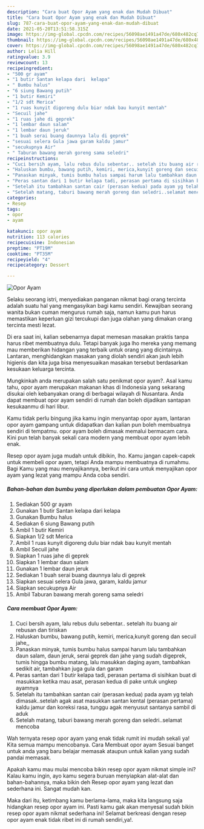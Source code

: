 ```yaml
---
description: "Cara buat Opor Ayam yang enak dan Mudah Dibuat"
title: "Cara buat Opor Ayam yang enak dan Mudah Dibuat"
slug: 787-cara-buat-opor-ayam-yang-enak-dan-mudah-dibuat
date: 2021-05-20T13:51:58.315Z
image: https://img-global.cpcdn.com/recipes/56098ae1491a47de/680x482cq70/opor-ayam-foto-resep-utama.jpg
thumbnail: https://img-global.cpcdn.com/recipes/56098ae1491a47de/680x482cq70/opor-ayam-foto-resep-utama.jpg
cover: https://img-global.cpcdn.com/recipes/56098ae1491a47de/680x482cq70/opor-ayam-foto-resep-utama.jpg
author: Lelia Hill
ratingvalue: 3.9
reviewcount: 13
recipeingredient:
- "500 gr ayam"
- "1 butir Santan kelapa dari  kelapa"
- " Bumbu halus"
- "6 siung Bawang putih"
- "1 butir Kemiri"
- "1/2 sdt Merica"
- "1 ruas kunyit digoreng dulu biar ndak bau kunyit mentah"
- "Secuil jahe"
- "1 ruas jahe di geprek"
- "1 lembar daun salam"
- "1 lembar daun jeruk"
- "1 buah serai buang daunnya lalu di geprek"
- "sesuai selera Gula jawa garam kaldu jamur"
- "secukupnya Air"
- " Taburan bawang merah goreng sama seledri"
recipeinstructions:
- "Cuci bersih ayam, lalu rebus dulu sebentar.. setelah itu buang air rebusan dan tiriskan"
- "Haluskan bumbu, bawang putih, kemiri, merica,kunyit goreng dan secuil jahe,,"
- "Panaskan minyak, tumis bumbu halus sampai harum lalu tambahkan daun salam, daun jeruk, serai geprek dan jahe yang sudah digeprek, tumis hingga bumbu matang, lalu masukkan daging ayam, tambahkan sedikit air, tambahkan juga gula dan garam"
- "Peras santan dari 1 butir kelapa tadi, perasan pertama di sisihkan buat di masukkan ketika mau asat, perasan kedua di pake untuk ungkep ayamnya"
- "Setelah itu tambahkan santan cair (perasan kedua) pada ayam yg telah dimasak..setelah agak asat masukkan santan kental (perasan pertama) kaldu jamur dan koreksi rasa, tunggu agak menyusut santanya sambil di aduk"
- "Setelah matang, taburi bawang merah goreng dan seledri..selamat mencoba"
categories:
- Resep
tags:
- opor
- ayam

katakunci: opor ayam 
nutrition: 113 calories
recipecuisine: Indonesian
preptime: "PT19M"
cooktime: "PT35M"
recipeyield: "4"
recipecategory: Dessert

---
```



![Opor Ayam](https://img-global.cpcdn.com/recipes/56098ae1491a47de/680x482cq70/opor-ayam-foto-resep-utama.jpg)

Selaku seorang istri, menyediakan panganan nikmat bagi orang tercinta adalah suatu hal yang mengasyikan bagi kamu sendiri. Kewajiban seorang  wanita bukan cuman mengurus rumah saja, namun kamu pun harus memastikan keperluan gizi tercukupi dan juga olahan yang dimakan orang tercinta mesti lezat.

Di era  saat ini, kalian sebenarnya dapat memesan masakan praktis tanpa harus ribet membuatnya dulu. Tetapi banyak juga lho mereka yang memang mau memberikan hidangan yang terbaik untuk orang yang dicintainya. Lantaran, menghidangkan masakan yang diolah sendiri akan jauh lebih higienis dan kita juga bisa menyesuaikan masakan tersebut berdasarkan kesukaan keluarga tercinta. 



Mungkinkah anda merupakan salah satu penikmat opor ayam?. Asal kamu tahu, opor ayam merupakan makanan khas di Indonesia yang sekarang disukai oleh kebanyakan orang di berbagai wilayah di Nusantara. Anda dapat membuat opor ayam sendiri di rumah dan boleh dijadikan santapan kesukaanmu di hari libur.

Kamu tidak perlu bingung jika kamu ingin menyantap opor ayam, lantaran opor ayam gampang untuk didapatkan dan kalian pun boleh membuatnya sendiri di tempatmu. opor ayam boleh dimasak memalui bermacam cara. Kini pun telah banyak sekali cara modern yang membuat opor ayam lebih enak.

Resep opor ayam juga mudah untuk dibikin, lho. Kamu jangan capek-capek untuk membeli opor ayam, tetapi Anda mampu membuatnya di rumahmu. Bagi Kamu yang mau menyajikannya, berikut ini cara untuk menyajikan opor ayam yang lezat yang mampu Anda coba sendiri.

<!--inarticleads1-->

##### Bahan-bahan dan bumbu yang diperlukan dalam pembuatan Opor Ayam:

1. Sediakan 500 gr ayam
1. Gunakan 1 butir Santan kelapa dari  kelapa
1. Gunakan  Bumbu halus
1. Sediakan 6 siung Bawang putih
1. Ambil 1 butir Kemiri
1. Siapkan 1/2 sdt Merica
1. Ambil 1 ruas kunyit digoreng dulu biar ndak bau kunyit mentah
1. Ambil Secuil jahe
1. Siapkan 1 ruas jahe di geprek
1. Siapkan 1 lembar daun salam
1. Gunakan 1 lembar daun jeruk
1. Sediakan 1 buah serai buang daunnya lalu di geprek
1. Siapkan sesuai selera Gula jawa, garam, kaldu jamur
1. Siapkan secukupnya Air
1. Ambil  Taburan bawang merah goreng sama seledri




<!--inarticleads2-->

##### Cara membuat Opor Ayam:

1. Cuci bersih ayam, lalu rebus dulu sebentar.. setelah itu buang air rebusan dan tiriskan
1. Haluskan bumbu, bawang putih, kemiri, merica,kunyit goreng dan secuil jahe,,
1. Panaskan minyak, tumis bumbu halus sampai harum lalu tambahkan daun salam, daun jeruk, serai geprek dan jahe yang sudah digeprek, tumis hingga bumbu matang, lalu masukkan daging ayam, tambahkan sedikit air, tambahkan juga gula dan garam
1. Peras santan dari 1 butir kelapa tadi, perasan pertama di sisihkan buat di masukkan ketika mau asat, perasan kedua di pake untuk ungkep ayamnya
1. Setelah itu tambahkan santan cair (perasan kedua) pada ayam yg telah dimasak..setelah agak asat masukkan santan kental (perasan pertama) kaldu jamur dan koreksi rasa, tunggu agak menyusut santanya sambil di aduk
1. Setelah matang, taburi bawang merah goreng dan seledri..selamat mencoba




Wah ternyata resep opor ayam yang enak tidak rumit ini mudah sekali ya! Kita semua mampu mencobanya. Cara Membuat opor ayam Sesuai banget untuk anda yang baru belajar memasak ataupun untuk kalian yang sudah pandai memasak.

Apakah kamu mau mulai mencoba bikin resep opor ayam nikmat simple ini? Kalau kamu ingin, ayo kamu segera buruan menyiapkan alat-alat dan bahan-bahannya, maka bikin deh Resep opor ayam yang lezat dan sederhana ini. Sangat mudah kan. 

Maka dari itu, ketimbang kamu berlama-lama, maka kita langsung saja hidangkan resep opor ayam ini. Pasti kamu gak akan menyesal sudah bikin resep opor ayam nikmat sederhana ini! Selamat berkreasi dengan resep opor ayam enak tidak ribet ini di rumah sendiri,ya!.

